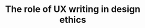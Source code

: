 ---
title: The role of UX writing in design ethics
intro: 'Dark patterns are user interface patterns specifically designed to trick a person into making a choice they wouldn’t want to make. When the words in your product frustrate, shame, or manipulate people into taking actions they wouldn’t otherwise have taken, the user experience fails.'
category:
- Design ethics
- UX writing
link: 'https://medium.com/dropbox-design/the-role-of-ux-writing-in-design-ethics-e9cbb456234c'
site: Dropbox Design
---